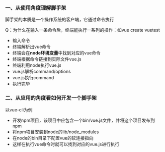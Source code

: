 ### 一、从使用角度理解脚手架
脚手架的本质是一个操作系统的客户端，它通过命令执行

Q：为什么在输入一条命令后，终端能执行一系列的操作：如vue create vuetest
- 输入命令
- 终端解析出vue命令
- 终端会在**node环境变量**中找到对应的vue命令
- 终端根据命令链接到实际文件vue.js
- 终端利用node执行vue.js
- vue.js解析command/options
- vue.js执行command
- 执行完毕

### 二、从应用的角度看如何开发一个脚手架
以vue-cli为例
- 开发npm项目，该项目中应包含一个bin/vue.js文件，并将这个项目发布到npm
- 将npm项目安装到node的lib/node_modules
- 在node的bin目录下配置vue的软连接指向
- 这样在执行vue命令时就可以找到对应的vue.js进行执行
